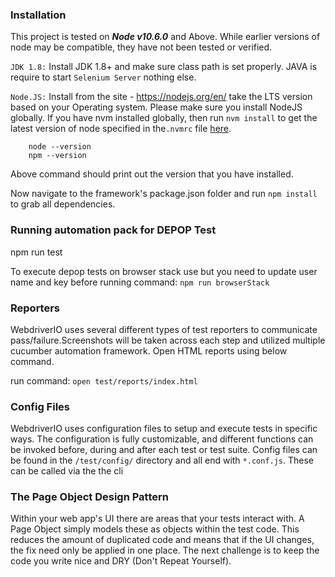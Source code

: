 ### Installation

This project is tested on **_Node v10.6.0_** and Above. While earlier versions of node may be compatible, they have not been tested or verified.

`JDK 1.8:` Install JDK 1.8+ and make sure class path is set properly. JAVA is require to start `Selenium Server` nothing else.

`Node.JS:` Install from the site - https://nodejs.org/en/ take the LTS version based on your Operating system. Please make sure you install NodeJS globally. If you have nvm installed globally, then run `nvm install` to get the latest version of node specified in the`.nvmrc` file [here](/.nvmrc).

        node --version
        npm --version

Above command should print out the version that you have installed.

Now navigate to the framework's package.json folder and run `npm install` to grab all dependencies.

### Running automation pack for DEPOP Test

npm run test

To execute depop tests on browser stack use but you need to update user name and key before running command: `npm run browserStack`

### Reporters

WebdriverIO uses several different types of test reporters to communicate pass/failure.Screenshots will be taken across each step and utilized multiple cucumber automation framework. Open HTML reports using below command.

run command: `open test/reports/index.html`

### Config Files

WebdriverIO uses configuration files to setup and execute tests in specific ways. The configuration is fully customizable, and different functions can be invoked before, during and after each test or test suite. Config files can be found in the `/test/config/` directory and all end with `*.conf.js`. These can be called via the the cli

### The Page Object Design Pattern

Within your web app's UI there are areas that your tests interact with. A Page Object simply models these as objects within the test code. This reduces the amount of duplicated code and means that if the UI changes, the fix need only be applied in one place. The next challenge is to keep the code you write nice and DRY (Don't Repeat Yourself).
